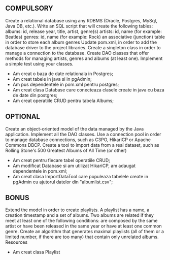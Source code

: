 COMPULSORY
-----------------

Create a relational database using any RDBMS (Oracle, Postgres, MySql, Java DB, etc.).
Write an SQL script that will create the following tables:
albums: id, release year, title, artist, genre(s)
artists: id, name (for example: Beatles)
genres: id, name (for example: Rock)
an associative (junction) table in order to store each album genres
Update pom.xml, in order to add the database driver to the project libraries.
Create a singleton class in order to manage a connection to the database.
Create DAO classes that offer methods for managing artists, genres and albums (at least one).
Implement a simple test using your classes.

- Am creat o baza de date relationala in Postgres;
- Am creat tabele in java si in pgAdmin;
- Am pus dependentele in pom.xml pentru postgres;
- Am creat clasa Database care conecteaza clasele create in java cu baza de date din postgres;
- Am creat operatiile CRUD pentru tabela Albums;

OPTIONAL
-----------------
Create an object-oriented model of the data managed by the Java application.
Implement all the DAO classes.
Use a connection pool in order to manage database connections, such as C3PO, HikariCP or Apache Commons DBCP.
Create a tool to import data from a real dataset, such as Rolling Stone's 500 Greatest Albums of All Time (or other)

- Am creat pentru fiecare tabel operatiile CRUD;
- Am modificat Database si am utilizat HikariCP, am adaugat dependentele in pom.xml;
- Am creat clasa ImportDataTool care populeaza tabelele create in pgAdmin cu ajutorul datelor din "albumlist.csv"; 

BONUS
-----------------
Extend the model in order to create playlists. A playlist has a name, a creation timestamp and a set of albums.
Two albums are related if they meet at least one of the following conditions: are composed by the same artist or have been released in the same year or have at least one common genre.
Create an algorithm that generates maximal playlists (all of them or a limited number, if there are too many) that contain only unrelated albums.
Resources
- Am creat clasa Playlist

